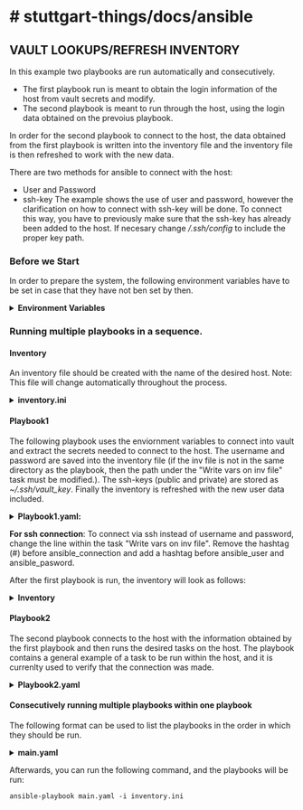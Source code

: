# # stuttgart-things/docs/ansible

## VAULT LOOKUPS/REFRESH INVENTORY
In this example two playbooks are run automatically and consecutively. 
 - The first playbook run is meant to obtain the login information of the host from vault secrets and modify.
 - The second playbook is meant to run through the host, using the login data obtained on the prevoius playbook.

In order for the second playbook to connect to the host, the data obtained from the first playbook is written into the inventory file and the inventory file is then refreshed to work with the new data.

There are two methods for ansible to connect with the host:
 - User and Password
 - ssh-key
 The example shows the use of user and password, however the clarification on how to connect with ssh-key will be done. To connect this way, you have to previously make sure that the ssh-key has already been added to the host. If necesary change */.ssh/config* to include the proper key path.


### Before we Start
  In order to prepare the system, the following environment variables have to be set in case that they have not ben set by then.
  
  <details><summary><b>Environment Variables</b></summary>
  
```
export ANSIBLE_HASHI_VAULT_ADDR=<vault-url-addr>
export ANSIBLE_HASHI_VAULT_ROLE_ID=<approle-id>
export ANSIBLE_HASHI_VAULT_SECRET_ID=<secret-id>
```
  </details>

### Running multiple playbooks in a sequence.

#### Inventory
  
An inventory file should be created with the name of the desired host. Note: This file will change automatically throughout the process. 
<details><summary><b>inventory.ini</b></summary>
```
[all]
hostname
```
</details>


#### Playbook1
The following playbook uses the enviornment variables to connect into vault and extract the secrets needed to connect to the host. The username and password are saved into the inventory file (if the inv file is not in the same directory as the playbook, then the path under the "Write vars on inv file" task must be modified.). The ssh-keys (public and private) are stored as *~/.ssh/vault_key*. Finally the inventory is refreshed with the new user data included.
  
<details><summary><b>Playbook1.yaml: </b></summary>

  ```
---
- hosts: localhost
  become: true

  vars:
    home_dir: "{{ lookup('env','HOME') }}"
    inv_dir
    vault_approle_id: "{{ lookup('env', 'ANSIBLE_HASHI_VAULT_ROLE_ID') }}"
    vault_approle_secret: "{{ lookup('env', 'ANSIBLE_HASHI_VAULT_SECRET_ID') }}"
    vault_url: "{{ lookup('env', 'ANSIBLE_HASHI_VAULT_ADDR') }}"

    username: "{{ lookup('community.hashi_vault.hashi_vault', 'secret=ssh/data/sthings:username validate_certs=false auth_method=approle role_id={{ vault_approle_id }} secret_id={{ vault_approle_secret }} url={{ vault_url }}') }}"
    password: "{{ lookup('community.hashi_vault.hashi_vault', 'secret=ssh/data/sthings:password validate_certs=false auth_method=approle role_id={{ vault_approle_id }} secret_id={{ vault_approle_secret }} url={{ vault_url }}') }}"
    pubKey: "{{ lookup('community.hashi_vault.hashi_vault', 'secret=ssh/data/sthings:publicKey validate_certs=false auth_method=approle role_id={{ vault_approle_id }} secret_id={{ vault_approle_secret }} url={{ vault_url }}') }}"
    privKey: "{{ lookup('community.hashi_vault.hashi_vault', 'secret=ssh/data/sthings:privateKey validate_certs=false auth_method=approle role_id={{ vault_approle_id }} secret_id={{ vault_approle_secret }} url={{ vault_url }}') }}"


  tasks:
  - name: Write vars on inv file
    ansible.builtin.lineinfile:
      path: "inventory.ini"
      line: |
        
        [all:vars]
        ansible_user={{ username }}
        ansibel_password={{ password }}
        #ansible_connection=ssh

  - name: Creating ssh private key file
    ansible.builtin.copy:
      dest: "{{ home_dir }}/.ssh/vault_key"
      content: "{{ privKey | b64decode }}"
      mode: 0644

  - name: Creating ssh public key file
    ansible.builtin.copy:
      dest: "{{ home_dir }}/.ssh/vault_key.pub"
      content: "{{ pubKey | b64decode }}"
      mode: 0644

  - meta: refresh_inventory  # Reloads the Inventory

```
</details>
  
 **For ssh connection**: To connect via ssh instead of username and password, change the line within the task "Write vars on inv file". Remove the hashtag (#) before ansible_connection and add a hashtag before ansible_user and ansible_pasword.
  
After the first playbook is run, the inventory will look as follows: 
  
<details><summary><b>Inventory</b></summary>
  
```
[all:vars]
ansible_user=sthings
ansibel_password=Atlan7is
#ansible_connection=ssh

```
</details>


#### Playbook2
The second playbook connects to the host with the information obtained by the first playbook and then runs the desired tasks on the host. The playbook contains a general example of a task to be run within the host, and it is currenlty used to verify that the connection was made.
  
<details><summary><b>Playbook2.yaml</b></summary>
  
```
---
- hosts: all
  tasks:
    - name: env lookup
      ansible.builtin.shell: |
        whoami
        uptime
```
</details>
  
#### Consecutively running multiple playbooks within one playbook
The following format can be used to list the playbooks in the order in which they should be run.
 
<details><summary><b>main.yaml</b></summary>
  
```
---
- name: Playbook_1
  import_playbook: playbook1.yaml

- name: Playbook_2
  import_playbook: playbook2.yaml
```
</details>
  
Afterwards, you can run the following command, and the playbooks will be run:
  
```
ansible-playbook main.yaml -i inventory.ini
```
